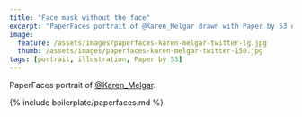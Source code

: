 ```yaml
---
title: "Face mask without the face"
excerpt: "PaperFaces portrait of @Karen_Melgar drawn with Paper by 53 on an iPad."
image: 
  feature: /assets/images/paperfaces-karen-melgar-twitter-lg.jpg
  thumb: /assets/images/paperfaces-karen-melgar-twitter-150.jpg
tags: [portrait, illustration, Paper by 53]
---
```


PaperFaces portrait of [@Karen_Melgar](http://twitter.com/Karen_Melgar).

{% include boilerplate/paperfaces.md %}